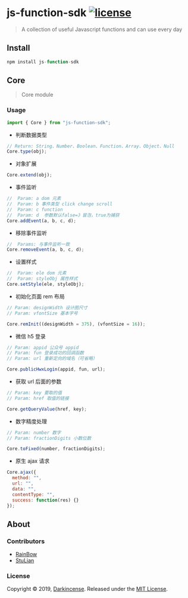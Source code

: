 # js-function-sdk [![license](https://img.shields.io/badge/license-MIT-blue.svg)](https://github.com/Darkincense/js-function-sdk)

> A collection of useful Javascript functions and can use every day

## Install

```js
npm install js-function-sdk
```

## Core

> Core module

### Usage

```js
import { Core } from "js-function-sdk";
```

- 判断数据类型

```js
// Return: String、Number、Boolean、Function、Array、Object、Null
Core.type(obj);
```

- 对象扩展

```js
Core.extend(obj);
```

- 事件监听

```js
//  Param: a dom 元素
//  Param: b 事件类型 click change scroll
//  Param: c function
//  Param: d  参数默认false=》冒泡，true为捕获
Core.addEvent(a, b, c, d);
```

- 移除事件监听

```js
//  Params: 与事件监听一致
Core.removeEvent(a, b, c, d);
```

- 设置样式

```js
//  Param: ele dom 元素
//  Param: styleObj 属性样式
Core.setStyle(ele, styleObj);
```

- 初始化页面 rem 布局

```js
// Param: designWidth 设计图尺寸
// Param: vfontSize 基本字号

Core.remInit((designWidth = 375), (vfontSize = 16));
```

- 微信 h5 登录

```js
// Param: appid 公众号 appid
// Param: fun 登录成功的回调函数
// Param: url 重新定向的域名（可省略）

Core.publicHwxLogin(appid, fun, url);
```

- 获取 url 后面的参数

```js
// Param: key 要取的值
// Param: href 取值的链接

Core.getQueryValue(href, key);
```

- 数字精度处理

```js
// Param: number 数字
// Param: fractionDigits 小数位数

Core.toFixed(number, fractionDigits);
```

- 原生 ajax 请求

```js
Core.ajax({
  method: "",
  url: "",
  data: "",
  contentType: "",
  success: function(res) {}
});
```

## About

### Contributors

- [RainBow](https://github.com/xiaoyueyue165)
- [StuLian](https://github.com/StuLian)

### License

Copyright © 2019, [Darkincense](https://github.com/Darkincense).
Released under the [MIT License](LICENSE).
